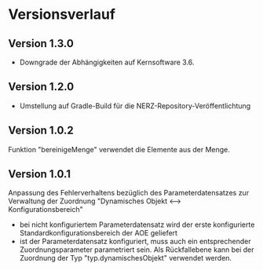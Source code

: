 Versionsverlauf
=============================================

## Version 1.3.0

- Downgrade der Abhängigkeiten auf Kernsoftware 3.6.

## Version 1.2.0

- Umstellung auf Gradle-Build für die NERZ-Repository-Veröffentlichtung

## Version 1.0.2

Funktion "bereinigeMenge" verwendet die Elemente aus der Menge.

## Version 1.0.1

Anpassung des Fehlerverhaltens bezüglich des Parameterdatensatzes zur Verwaltung 
der Zuordnung "Dynamisches Objekt <--> Konfigurationsbereich"

- bei nicht konfiguriertem Parameterdatensatz wird der erste konfigurierte 
  Standardkonfigurationsbereich der AOE geliefert
- ist der Parameterdatensatz konfiguriert, muss auch ein entsprechender 
  Zuordnungsparameter parametriert sein. Als Rückfallebene kann bei der 
  Zuordnung der Typ "typ.dynamischesObjekt" verwendet werden. 

